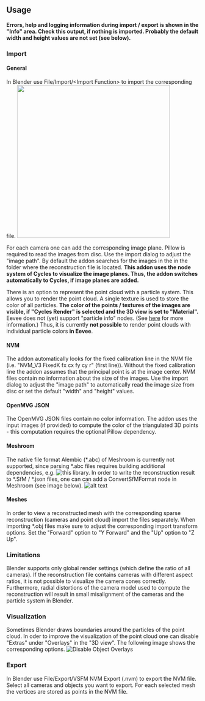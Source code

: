## Usage

**Errors, help and logging information during import / export is shown in the "Info" area. Check this output, if nothing is imported. Probably the default width and height values are not set (see below).**

### Import

#### General
In Blender use File/Import/\<Import Function\> to import the corresponding file. 
<img src="https://github.com/SBCV/Blender-Import-NVM-Addon/blob/master/doc/images/import_file_formats.jpg" width="400">

For each camera one can add the corresponding image plane. Pillow is required to read the images from disc. Use the import dialog to adjust the "image path". By default the addon searches for the images in the in the folder where the reconstruction file is located. **This addon uses the node system of Cycles to visualize the image planes. Thus, the addon switches automatically to Cycles, if image planes are added.** 

There is an option to represent the point cloud with a particle system. This allows you to render the point cloud. A single texture is used to store the color of all particles. **The color of the points / textures of the images are visible, if "Cycles Render" is selected and the 3D view is set to "Material".** Eevee does not (yet) support "particle info" nodes. (See [here](https://docs.blender.org/manual/es/dev/render/eevee/materials/nodes_support.html) for more information.) Thus, it is currently **not possible** to render point clouds with individual particle colors **in Eevee**. 

#### NVM
The addon automatically looks for the fixed calibration line in the NVM file (i.e. "NVM_V3 FixedK fx cx fy cy r"  (first line)).
Without the fixed calibration line the addon assumes that the principal point is at the image center. NVM files contain no information about the size of the images. Use the import dialog to adjust the "image path" to automatically read the image size from disc or set the default "width" and "height" values.

#### OpenMVG JSON
The OpenMVG JSON files contain no color information. The addon uses the input images (if provided) to compute the color of the triangulated 3D points - this computation requires the optional Pillow dependency.

#### Meshroom
The native file format Alembic (*.abc) of Meshroom is currently not supported, since parsing *.abc files requires building additional dependencies, e.g. ![this](https://github.com/alembic/alembic) library. In order to write the reconstruction result to *.SfM / *.json files, one can can add a ConvertSfMFormat node in Meshroom (see image below). 
![alt text](https://github.com/SBCV/Blender-Import-NVM-Addon/blob/master/doc/images/meshroom_export_json.jpg)

#### Meshes
In order to view a reconstructed mesh with the corresponding sparse reconstruction (cameras and point cloud) import the files separately. When importing *.obj files make sure to adjust the corresponding import transform options. Set the "Forward" option to "Y Forward" and the "Up" option to "Z Up".   

### Limitations
Blender supports only global render settings (which define the ratio of all cameras). If the reconstruction file contains cameras with different aspect ratios, it is not possible to visualize the camera cones correctly. Furthermore, radial distortions of the camera model used to compute the reconstruction will result in small misalignment of the cameras and the particle system in Blender.

### Visualization
Sometimes Blender draws boundaries around the particles of the point cloud. In oder to improve the visualization of the point cloud one can disable "Extras" under "Overlays" in the "3D view". The following image shows the corresponding options. 
![Disable Object Overlays](https://github.com/SBCV/Blender-Import-NVM-Addon/blob/master/doc/images/disable_object_extras_overlay_annotation.jpg)

### Export
In Blender use File/Export/VSFM NVM Export (.nvm) to export the NVM file. 
Select all cameras and objects you want to export. For each selected mesh the vertices are stored as points in the NVM file.

